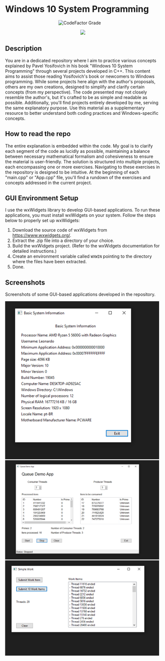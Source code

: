 # Windows 10 System Programming

<p align="center">
  <img alt="CodeFactor Grade" src="https://img.shields.io/codefactor/grade/github/0xLeonardoChahud/Windows10SystemProgramming">
  <img alt="" src="https://img.shields.io/github/languages/top/0xLeonardoChahud/Windows10SystemProgramming">
  <img alt="" src="https://img.shields.io/github/languages/code-size/0xLeonardoChahud/Windows10SystemProgramming">
  <img alt="" src="https://img.shields.io/github/languages/count/0xLeonardoChahud/Windows10SystemProgramming">
  <img alt="" src="https://img.shields.io/github/forks/0xLeonardoChahud/Windows10SystemProgramming?style=flat">
  <img alt="" src="https://img.shields.io/github/stars/0xLeonardoChahud/Windows10SystemProgramming?style=flat">
</p>
<p align="center">
  <img src="README_CONTENT/wallpaper01.png" width="500px"/>
</p>

## Description
You are in a dedicated repository where I aim to practice various concepts explained by Pavel Yosifovich in his book "Windows 10 System Programming" through several projects developed in C++. This content aims to assist those reading Yosifovich's book or newcomers to Windows programming. While some projects here align with the author's proposals, others are my own creations, designed to simplify and clarify certain concepts (from my perspective). The code presented may not closely resemble the author's, but it's crafted to be as simple and readable as possible. Additionally, you'll find projects entirely developed by me, serving the same explanatory purpose. Use this material as a supplementary resource to better understand both coding practices and Windows-specific concepts.

## How to read the repo
The entire explanation is embedded within the code. My goal is to clarify each segment of the code as lucidly as possible, maintaining a balance between necessary mathematical formalism and cohesiveness to ensure the material is user-friendly. The solution is structured into multiple projects, each encompassing one or more exercises. Navigating to these exercises in the repository is designed to be intuitive. At the beginning of each "main.cpp" or "App.cpp" file, you'll find a rundown of the exercises and concepts addressed in the current project.

## GUI Environment Setup
I use the wxWidgets library to develop GUI-based applications. To run these applications, you must install wxWidgets on your system. Follow the steps below to properly set up wxWidgets:
  1) Download the source code of wxWidgets from https://www.wxwidgets.org/.
  2) Extract the .zip file into a directory of your choice.
  3) Build the wxWidgets project. (Refer to the wxWidgets documentation for detailed instructions.)
  4) Create an environment variable called `WXWIN` pointing to the directory where the files have been extracted.
  5) Done.

## Screenshots
Screenshots of some GUI-based applications developed in the repository.
<p align="left">
  <img src="README_CONTENT/BasicSysInfo.png" width="500px"/>
  <img src="README_CONTENT/QueueDemo.png" width="500px"/>
  <img src="README_CONTENT/SimpleWork.png" width="500px"/>
</p>
